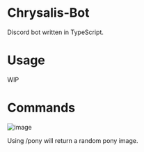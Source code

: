 # Chrysalis-Bot
Discord bot written in TypeScript.
# Usage
 WIP
# Commands
![image](https://user-images.githubusercontent.com/111367090/194105256-fd82b33e-93e3-45c3-9626-fc8cde8cfeb8.png)

Using /pony will return a random pony image.
